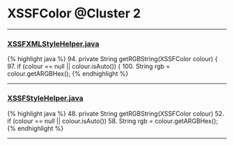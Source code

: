 # XSSFColor @Cluster 2

***

### [XSSFXMLStyleHelper.java](https://searchcode.com/codesearch/view/110498472/)
{% highlight java %}
94. private String getRGBString(XSSFColor colour) {
97.   if (colour == null || colour.isAuto()) {
100.     String rgb = colour.getARGBHex();
{% endhighlight %}

***

### [XSSFStyleHelper.java](https://searchcode.com/codesearch/view/112283803/)
{% highlight java %}
48. private String getRGBString(XSSFColor colour)
52.   if (colour == null || colour.isAuto())
58.     String rgb = colour.getARGBHex();
{% endhighlight %}

***

